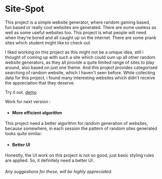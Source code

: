 # Site-Spot

This project is a simple website generator, where random gaming based, fun based or really cool websites are generated.
There are some useless as well as some useful websites too. 
This project is what people will need when they're bored and all caught up on the internet.
There are some prank sites which student might like to check out.


I liked working on this project as this might not be a unique idea, still i thought of coming up with such a site 
which could sum up all other random website generators, as they all provide a quite limited range of sites to play around, also based on just one theme. And this project provides categorised searching of random website, which I haven't seen before.
While collecting data for this project, i found many interesting websites which didn't receive the appreciation that they deserve.

Try it out. [demo](https://shinigami017.github.io/Site-Spot/index.html)

Work for next version :

* #### More efficient algorithm
This project need a better algorithm for random generation of websites, because somewhere, in each session the pattern of random sites generated looks quite similar.

* #### Better UI
Honestly, the UI work on this project is not so good, just basic styling rules are applied. So, it definitely need a better UI.

###### Any suggestions for these, will be highly appreciated.
